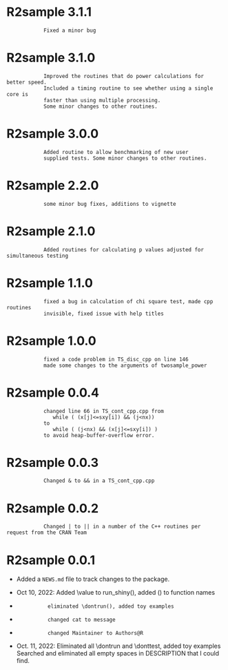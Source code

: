 # R2sample 3.1.1
                Fixed a minor bug
# R2sample 3.1.0
                Improved the routines that do power calculations for better speed. 
                Included a timing routine to see whether using a single core is 
                faster than using multiple processing.
                Some minor changes to other routines.
# R2sample 3.0.0
                Added routine to allow benchmarking of new user
                supplied tests. Some minor changes to other routines.
                   
# R2sample 2.2.0
                some minor bug fixes, additions to vignette
                
# R2sample 2.1.0
                Added routines for calculating p values adjusted for simultaneous testing
                
# R2sample 1.1.0
                fixed a bug in calculation of chi square test, made cpp routines 
                invisible, fixed issue with help titles
                  
# R2sample 1.0.0
 
                fixed a code problem in TS_disc_cpp on line 146
                made some changes to the arguments of twosample_power   

# R2sample 0.0.4

                changed line 66 in TS_cont_cpp.cpp from 
                   while ( (x[j]<=sxy[i]) && (j<nx))
                to
                   while ( (j<nx) && (x[j]<=sxy[i]) )   
                to avoid heap-buffer-overflow error.   
                   

# R2sample 0.0.3

                Changed & to && in a TS_cont_cpp.cpp

# R2sample 0.0.2

                Changed | to || in a number of the C++ routines per request from the CRAN Team  

# R2sample 0.0.1

* Added a `NEWS.md` file to track changes to the package.

* Oct 10, 2022: Added \value to run_shiny(), added () to function names
*               eliminated \dontrun(), added toy examples
*               changed cat to message
*               changed Maintainer to Authors@R  
* Oct. 11, 2022: Eliminated all \dontrun and \donttest, added toy examples
                 Searched and eliminated all empty spaces in DESCRIPTION that I could find.  


              
